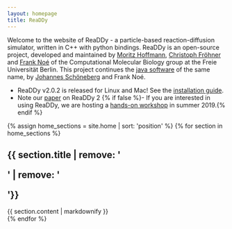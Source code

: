 ```yaml
---
layout: homepage
title: ReaDDy
---
```


Welcome to the website of ReaDDy - a particle-based reaction-diffusion simulator, written in C++ with python bindings. 
ReaDDy is an open-source project, developed and maintained by [Moritz Hoffmann](https://github.com/clonker), 
[Christoph Fröhner](https://github.com/chrisfroe) and [Frank Noé](https://github.com/franknoe) 
of the Computational Molecular Biology group at the Freie Universität Berlin. This project continues
the [java software](https://github.com/readdy/readdy_java) of the same name, by
[Johannes Schöneberg](https://sites.google.com/a/schoeneberglab.org/johannes-schoeneberg/)
and Frank Noé.

- ReaDDy v2.0.2 is released for Linux and Mac! See the [installation guide]({{site.baseurl}}/installation.html).
- Note our [paper](https://journals.plos.org/ploscompbiol/article?id=10.1371/journal.pcbi.1006830) on ReaDDy 2
{% if false %}- If you are interested in using ReaDDy, we are hosting a [hands-on workshop]({{site.baseurl}}/workshop_info.html) in summer 2019.{% endif %}

{% assign home_sections = site.home | sort: 'position' %}
{% for section in home_sections %}
<section id="{{ section.sectionName }}">
<h1>{{ section.title | remove: '<p>' | remove: '</p>'}}</h1>
{{ section.content | markdownify }}
</section>
{% endfor %}

